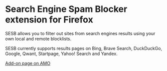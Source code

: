 # Search Engine Spam Blocker extension for Firefox

SESB allows you to filter out sites from search engines results using your own local and remote blocklists.

SESB currently supports results pages on Bing, Brave Search, DuckDuckGo, Google, Qwant, Startpage, Yahoo! Search and Yandex.

[Add-on page on AMO](https://addons.mozilla.org/firefox/addon/search-engine-spam-blocker)